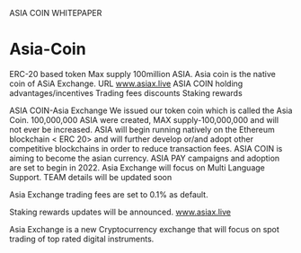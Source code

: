 ASIA COIN WHITEPAPER
# Asia-Coin 
ERC-20 based token
Max supply 100million ASIA.
Asia coin is the native coin of ASiA Exchange.
URL   www.asiax.live
ASIA COIN holding advantages/incentives 
Trading fees discounts
Staking rewards

ASIA COIN-Asia Exchange
We issued our token coin which is called the Asia Coin.
100,000,000 ASIA were created, MAX supply-100,000,000 and will not ever be increased.
ASIA will begin running natively on the Ethereum blockchain < ERC 20> and will further develop or/and adopt other competitive blockchains in order to reduce transaction fees.
ASIA COIN is aiming to become the asian currency.
ASIA PAY campaigns and adoption are set to begin in 2022.
Asia Exchange will focus on Multi Language Support.
TEAM details will be updated soon


Asia Exchange trading fees are set to 0.1% as default.

Staking rewards updates will be announced. www.asiax.live 

Asia Exchange is a new Cryptocurrency exchange that will focus on spot trading of top rated digital instruments.
